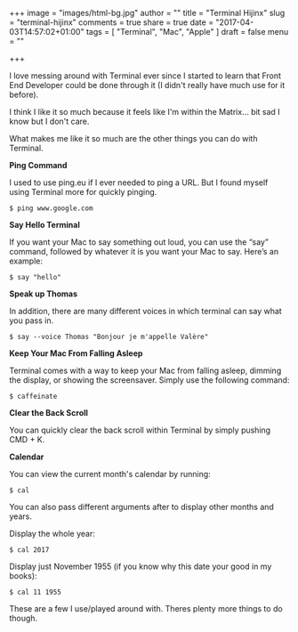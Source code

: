 +++
image = "images/html-bg.jpg"
author = ""
title = "Terminal Hijinx"
slug = "terminal-hijinx"
comments = true
share = true
date = "2017-04-03T14:57:02+01:00"
tags = [
  "Terminal",
  "Mac",
  "Apple"
]
draft = false
menu = ""

+++

I love messing around with Terminal ever since I started to learn that Front End Developer could be done through it (I didn't really have much use for it before).

I think I like it so much because it feels like I'm within the Matrix... bit sad I know but I don't care.

What makes me like it so much are the other things you can do with Terminal.

**Ping Command**

I used to use ping.eu if I ever needed to ping a URL. But I found myself using Terminal more for quickly pinging.

```
$ ping www.google.com
```

**Say Hello Terminal**

If you want your Mac to say something out loud, you can use the “say” command, followed by whatever it is you want your Mac to say. Here’s an example:

```
$ say "hello"
```

**Speak up Thomas**

In addition, there are many different voices in which terminal can say what you pass in.

```
$ say --voice Thomas "Bonjour je m'appelle Valère"
```


**Keep Your Mac From Falling Asleep**

Terminal comes with a way to keep your Mac from falling asleep, dimming the display, or showing the screensaver. Simply use the following command:

```
$ caffeinate
```


**Clear the Back Scroll**

You can quickly clear the back scroll within Terminal by simply pushing CMD + K.

**Calendar**

You can view the current month's calendar by running:

```
$ cal
```

You can also pass different arguments after to display other months and years.

Display the whole year:

```
$ cal 2017
```

Display just November 1955 (if you know why this date your good in my books):

```
$ cal 11 1955
```

These are a few I use/played around with. Theres plenty more things to do though.
